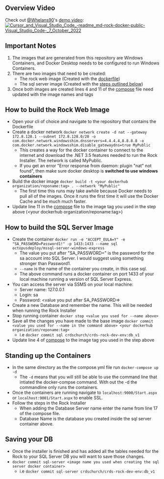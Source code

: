 ## Overview Video
Check out [@Whelans90](https://github.com/Whelans90)'s [demo video](https://www.loom.com/share/73649b62851a4a21a28c59b69e3e68e3/):
[![Cursor_and_Visual_Studio_Code_-_readme_md_-_rock-docker-public_-_Visual_Studio_Code_-_7_October_2022](https://user-images.githubusercontent.com/508468/196732397-82300a54-07f6-4518-8880-5d53390d6cbf.png)](https://www.loom.com/share/73649b62851a4a21a28c59b69e3e68e3)
## Important Notes

1. The images that are generated from this repository are Windows Containers, and Docker Desktop needs to be configured to run Windows Containers.
2. There are two images that need to be created:
    - The rock web image (Created with the [dockerfile](./Dockerfile))
    - The sql server image (Created with the [steps outlined below](https://github.com/crdschurch/rock-docker-public#how-to-build-the-sql-server-image))
3. Once both images are created lines 4 and 11 of the [compose](./compose.yml) file need updated with the image names and tags

## How to build the Rock Web Image

- Open your cli of choice and navigate to the repository that contains the Dockerfile
- Create a docker network 
`docker network create -d nat --gateway 172.8.128.1 --subnet 172.8.128.0/20 -o com.docker.network.windowsshim.dnsservers=4.4.4.4,8.8.8.8 -o com.docker.network.windowsshim.disable_gatewaydns=true MyPublic`
    - This creates a way for the docker container to connect to the internet and download the .NET 3.5 features needed to run the Rock Installer. The network is called MyPublic.
    - If you get an error "Error response from daemon: plugin "nat" not found", then make sure docker desktop is **switched to use windows containers**
- Build the docker image `docker build -t <your dockerhub organization/reponame:tag> . --network "MyPublic"`
    - The first time this runs may take awhile because Docker needs to pull all of the images. Once it runs the first time it will use the Docker Cache and be much much faster.
- Update line 11 in the [compose](./compose.yml) file to the image tag you used in the step above (<your dockerhub organization/reponame:tag>)

## How to build the SQL Server Image

- Create the container `docker run -e "ACCEPT_EULA=Y" -e "SA_PASSWORD=Password1!" -p 1433:1433 --name sql octopusdeploy/mssql-server-windows-express`
    - The value you put after "SA_PASSWORD=" is the password for the sa account into SQL Server. I would suggest using something stronger than Password1.
    - `--name` is the name of the container you create, in this case sql.
    - The above command runs a docker container on port 1433 of your local machine running a version of SQL Server Express.
- You can access the server via SSMS on your local machine:
     - Server name: 127.0.0.1
     - Login: sa
     - Password: <value you put after SA_PASSWORD=> 
- Create a new Database and remember the name. This will be needed when running the Rock Installer
- Stop running container `docker stop <value you used for --name above>`
- Save all the changes you have made to the base image `docker commit <value you used for --name in the command above> <your dockerhub organization/reponame:tag>`
    * i.e `docker commit sql crdschurch/crds-rock-dev-env:db_v1`
- Update line 4 of [compose](./compose.yml) to the image tag you used in the step above


## Standing up the Containers

- In the same directory as the the compose.yml file run `docker-compose up -d`
    - The `-d` means that you will still be able to use the command line that intiated the docker-compse command. With out the -d the commandline only runs the containers.
- Once the containers are running navigate to `localhost:9000/Start.aspx` or `localhost:9001/Start.aspx` to enable SSL.
- Follow the steps in the Rock Installer
    - When adding the Database Server name enter the name from line 17 of the compose file.
    - Database Name is the database you created inside the sql server container above.

## Saving your DB

- Once the installer is finished and has added all the tables needed for the Rock to your SQL Server DB you will want to save those changes. 
- `docker commit sql-server <image name you used when creating the sql server docker container>`
    * i.e `docker commit sql-server crdschurch/crds-rock-dev-env:db_v1`
